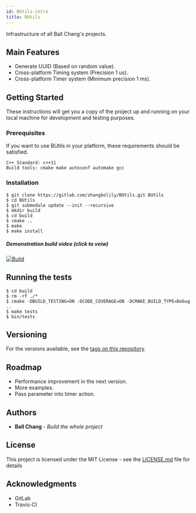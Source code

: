 ```yaml
---
id: BUtils-intro
title: BUtils
---
```


Infrastructure of all Ball Chang's projects.

## Main Features
- Generate UUID (Based on random value).
- Cross-platform Timing system (Precision 1 us).
- Cross-platform Timer system (Minimum precision 1 ms).

## Getting Started

These instructions will get you a copy of the project up and running on your local machine for development and testing purposes.

### Prerequisites

If you want to use BUtils in your platform, these requirements should be satisfied.

```
C++ Standard: c++11
Build tools: cmake make autoconf automake gcc
```

### Installation

```
$ git clone https://gitlab.com/zhangbolily/BUtils.git BUtils
$ cd BUtils
$ git submodule update --init --recursive
$ mkdir build
$ cd build
$ cmake ..
$ make
$ make install
```

##### Demonstration build video (click to veiw)

[![Build](https://asciinema.org/a/pxITpcCQsCXepW80eHSjB5byF.svg)](https://asciinema.org/a/pxITpcCQsCXepW80eHSjB5byF)
## Running the tests
```
$ cd build
$ rm -rf ./*
$ cmake -DBUILD_TESTING=ON -DCODE_COVERAGE=ON -DCMAKE_BUILD_TYPE=Debug ..
$ make tests
$ bin/tests
```

## Versioning

For the versions available, see the [tags on this repository](https://gitlab.com/zhangbolily/BUtils/tags).

## Roadmap
- Performance improvement in the next version.
- More examples.
- Pass parameter into timer action.

## Authors

* **Ball Chang** - *Build the whole project*

## License

This project is licensed under the MIT License - see the [LICENSE.md](LICENSE.md) file for details

## Acknowledgments

* GitLab
* Travis-CI